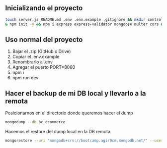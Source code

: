 
## Inicializando el proyecto

```sh
touch server.js README.md .env .env.example .gitignore && mkdir controllers models middlewares data routers public &
& npm init -y && npm i express express-validator mongoose multer cors && npm i nodemon dotenv -D
```

## Uso normal del proyecto 

1. Bajar el .zip (GitHub o Drive)
2. Copiar el .env.example
3. Renombrarlo a .env
4. Agregar el puerto PORT=8080
5. npm i
6. npm run dev

## Hacer el backup de mi DB local y llevarlo a la remota

Posicionarnos en el directorio donde queremos hacer el dump

```sh
mongodump --db bc_ecommerce
```

Hacemos el restore del dump local en la DB remota

```sh
mongorestore --uri "mongodb+srv://bootcamp.agir0cm.mongodb.net/" --username hbianchimano --nsInclude bc_ecommerce.* dump/
```